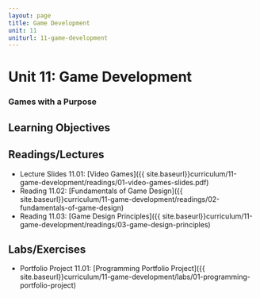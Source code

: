 ```yaml
---
layout: page
title: Game Development
unit: 11
uniturl: 11-game-development
---
```


Unit 11: Game Development
=========================
### Games with a Purpose



Learning Objectives
-------------------


Readings/Lectures
-----------------
 * Lecture Slides 11.01: [Video Games]({{ site.baseurl}}curriculum/11-game-development/readings/01-video-games-slides.pdf)
 * Reading 11.02: [Fundamentals of Game Design]({{ site.baseurl}}curriculum/11-game-development/readings/02-fundamentals-of-game-design)
 * Reading 11.03: [Game Design Principles]({{ site.baseurl}}curriculum/11-game-development/readings/03-game-design-principles)


Labs/Exercises
--------------
 * Portfolio Project 11.01: [Programming Portfolio Project]({{ site.baseurl}}curriculum/11-game-development/labs/01-programming-portfolio-project)

